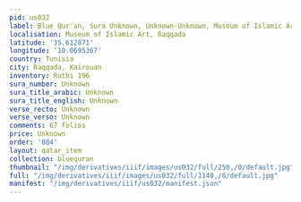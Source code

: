 ```yaml
---
pid: us032
label: Blue Qur'an, Sura Unknown, Unknown-Unknown, Museum of Islamic Art, Raqqada
localisation: Museum of Islamic Art, Raqqada
latitude: '35.612871'
longitude: '10.0695367'
country: Tunisia
city: Raqqada, Kairouan
inventory: Rutbi 196
sura_number: Unknown
sura_title_arabic: Unknown
sura_title_english: Unknown
verse_recto: Unknown
verse_verso: Unknown
comments: 67 folios
price: Unknown
order: '084'
layout: qatar_item
collection: bluequran
thumbnail: "/img/derivatives/iiif/images/us032/full/250,/0/default.jpg"
full: "/img/derivatives/iiif/images/us032/full/1140,/0/default.jpg"
manifest: "/img/derivatives/iiif/us032/manifest.json"
---
```

